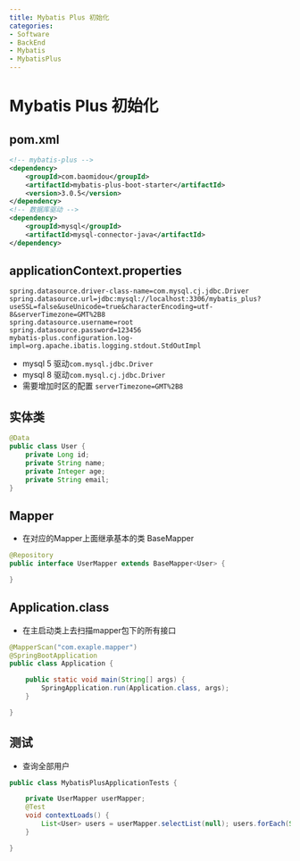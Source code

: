 ```yaml
---
title: Mybatis Plus 初始化
categories:
- Software
- BackEnd
- Mybatis
- MybatisPlus
---
```

# Mybatis Plus 初始化

## pom.xml

```xml
<!-- mybatis-plus -->
<dependency>
    <groupId>com.baomidou</groupId>
    <artifactId>mybatis-plus-boot-starter</artifactId>
    <version>3.0.5</version>
</dependency>
<!-- 数据库驱动 -->
<dependency>
    <groupId>mysql</groupId>
    <artifactId>mysql-connector-java</artifactId>
</dependency>
```

## applicationContext.properties

```properties
spring.datasource.driver-class-name=com.mysql.cj.jdbc.Driver
spring.datasource.url=jdbc:mysql://localhost:3306/mybatis_plus? useSSL=false&useUnicode=true&characterEncoding=utf-8&serverTimezone=GMT%2B8
spring.datasource.username=root
spring.datasource.password=123456
mybatis-plus.configuration.log-impl=org.apache.ibatis.logging.stdout.StdOutImpl
```

- mysql 5 驱动`com.mysql.jdbc.Driver`
- mysql 8 驱动`com.mysql.cj.jdbc.Driver`
- 需要增加时区的配置 `serverTimezone=GMT%2B8`

## 实体类

```java
@Data
public class User {
    private Long id;
    private String name;
    private Integer age;
    private String email;
}
```

## Mapper

- 在对应的Mapper上面继承基本的类 BaseMapper

```java
@Repository
public interface UserMapper extends BaseMapper<User> {

}
```

## Application.class

- 在主启动类上去扫描mapper包下的所有接口

```java
@MapperScan("com.exaple.mapper")
@SpringBootApplication
public class Application {

    public static void main(String[] args) {
        SpringApplication.run(Application.class, args);
    }

}
```

## 测试

- 查询全部用户

```java
public class MybatisPlusApplicationTests {

    private UserMapper userMapper;
    @Test
    void contextLoads() {
        List<User> users = userMapper.selectList(null); users.forEach(System.out::println);
    }

}
```

